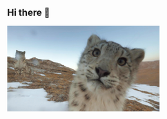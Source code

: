 ## Hi there 👋

<!--
**wakening/wakening** is a ✨ _special_ ✨ repository because its `README.md` (this file) appears on your GitHub profile.

Here are some ideas to get you started:

- 🔭 I’m currently working on ...
- 🌱 I’m currently learning ...
- 👯 I’m looking to collaborate on ...
- 🤔 I’m looking for help with ...
- 💬 Ask me about ...
- 📫 How to reach me: ...
- 😄 Pronouns: ...
- ⚡ Fun fact: ...
-->
<!--![芝士雪豹](images/xuebao03.jpg)-->
<img src="images/xuebao03.jpg" alt="芝士雪豹" width="70%">

